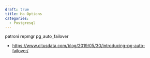 ```yaml
---
draft: true
title: Ha Options
categories:
  - Postgresql
---
```

patroni
repmgr
pg_auto_failover
 - https://www.citusdata.com/blog/2019/05/30/introducing-pg-auto-failover/
